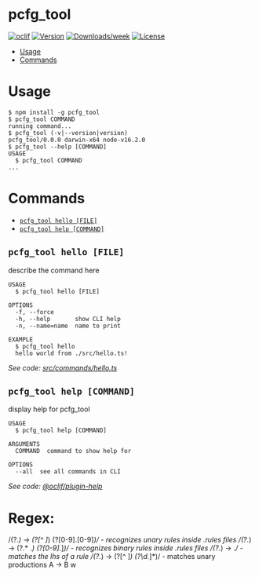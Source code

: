 pcfg_tool
=========



[![oclif](https://img.shields.io/badge/cli-oclif-brightgreen.svg)](https://oclif.io)
[![Version](https://img.shields.io/npm/v/pcfg_tool.svg)](https://npmjs.org/package/pcfg_tool)
[![Downloads/week](https://img.shields.io/npm/dw/pcfg_tool.svg)](https://npmjs.org/package/pcfg_tool)
[![License](https://img.shields.io/npm/l/pcfg_tool.svg)](https://github.com/playground/pcfg_tool/blob/master/package.json)

<!-- toc -->
* [Usage](#usage)
* [Commands](#commands)
<!-- tocstop -->
# Usage
<!-- usage -->
```sh-session
$ npm install -g pcfg_tool
$ pcfg_tool COMMAND
running command...
$ pcfg_tool (-v|--version|version)
pcfg_tool/0.0.0 darwin-x64 node-v16.2.0
$ pcfg_tool --help [COMMAND]
USAGE
  $ pcfg_tool COMMAND
...
```
<!-- usagestop -->
# Commands
<!-- commands -->
* [`pcfg_tool hello [FILE]`](#pcfg_tool-hello-file)
* [`pcfg_tool help [COMMAND]`](#pcfg_tool-help-command)

## `pcfg_tool hello [FILE]`

describe the command here

```
USAGE
  $ pcfg_tool hello [FILE]

OPTIONS
  -f, --force
  -h, --help       show CLI help
  -n, --name=name  name to print

EXAMPLE
  $ pcfg_tool hello
  hello world from ./src/hello.ts!
```

_See code: [src/commands/hello.ts](https://github.com/playground/pcfg_tool/blob/v0.0.0/src/commands/hello.ts)_

## `pcfg_tool help [COMMAND]`

display help for pcfg_tool

```
USAGE
  $ pcfg_tool help [COMMAND]

ARGUMENTS
  COMMAND  command to show help for

OPTIONS
  --all  see all commands in CLI
```

_See code: [@oclif/plugin-help](https://github.com/oclif/plugin-help/blob/v3.2.2/src/commands/help.ts)_
<!-- commandsstop -->

# Regex:
/(?<lhs>.*) -> (?<rhs>[^ ]*) (?<weight>[0-9].[0-9]*)/ - recognizes unary rules inside .rules files
/(?<lhs>.*) -> (?<rhs>.* .*) (?<weight>[0-9].*]*)/ - recognizes binary rules inside .rules files
/(?<nt>.*) -> .*/ - matches the lhs of a rule
/(?<lhs>.*) -> (?<rhs>[^ ]*) (?<weight>\d.*]*)/ - matches unary productions A -> B w
